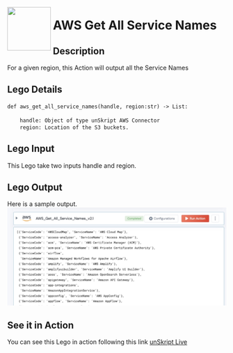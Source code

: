 
[<img align="left" src="https://unskript.com/assets/favicon.png" width="100" height="100" style="padding-right: 5px">](https://unskript.com/assets/favicon.png) 
<h1>AWS Get All Service Names </h1>

## Description
For a given region, this Action will output all the Service Names


## Lego Details

    def aws_get_all_service_names(handle, region:str) -> List:

        handle: Object of type unSkript AWS Connector
        region: Location of the S3 buckets.

## Lego Input
This Lego take two inputs handle and region.

## Lego Output
Here is a sample output.
<img src="./1.jpg">


## See it in Action

You can see this Lego in action following this link [unSkript Live](https://us.app.unskript.io)

